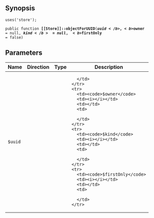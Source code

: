 ## Synopsis

<code>uses('store');</code>

<code>public function <b>[[Store]]::objectForUUID</b>(<b>$uuid</b>, <b>$owner</b> = null, <b>$kind</b> = null, <b>$firstOnly</b> = false)</code>

## Parameters

<table>
  <thead>
    <tr>
      <th>Name</th>
      <th>Direction</th>
      <th>Type</th>
      <th>Description</th>
    </tr>
  </thead>
  <tbody>
    <tr>
      <td><code>$uuid</code>
      <td><i></i></td>
      <td></td>
      <td>

      </td>
    </tr>
    <tr>
      <td><code>$owner</code>
      <td><i></i></td>
      <td></td>
      <td>

      </td>
    </tr>
    <tr>
      <td><code>$kind</code>
      <td><i></i></td>
      <td></td>
      <td>

      </td>
    </tr>
    <tr>
      <td><code>$firstOnly</code>
      <td><i></i></td>
      <td></td>
      <td>

      </td>
    </tr>
  </tbody>
</table>

